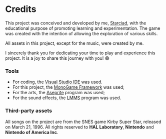﻿# Credits

This project was conceived and developed by me, <a href="https://github.com/starciad">Starciad</a>, with the educational purpose of promoting learning and experimentation. The game was created with the intention of allowing the exploration of various skills.

All assets in this project, except for the music, were created by me.

I sincerely thank you for dedicating your time to play and experience this project. It is a joy to share this journey with you! 😄

### Tools

- For coding, the <a href="https://visualstudio.microsoft.com/">Visual Studio IDE</a> was used.
- For this project, the <a href="https://www.monogame.net/">MonoGame Framework</a> was used;
- For the arts, the <a href="https://www.aseprite.org/">Aseprite</a> program was used;
- For the sound effects, the <a href="https://lmms.io/">LMMS</a> program was used.

### Third-party assets

All songs on the project are from the SNES game Kirby Super Star, released on March 21, 1996. All rights reserved to **HAL Laboratory**, **Nintendo** and **Nintendo of America Inc**.